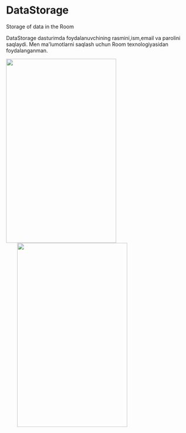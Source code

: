 # DataStorage
Storage of data in the Room


DataStorage dasturimda foydalanuvchining rasmini,ism,email va parolini saqlaydi. Men ma'lumotlarni saqlash uchun Room texnologiyasidan foydalanganman.

<img src="https://user-images.githubusercontent.com/77477995/104884684-d5548b00-5977-11eb-9070-eab51c0fe83c.png" width="300" height="500"> <img src="https://user-images.githubusercontent.com/77477995/104884570-a0e0cf00-5977-11eb-8fa7-3520f255ba70.png" width="300" height="500" hspace="30">
